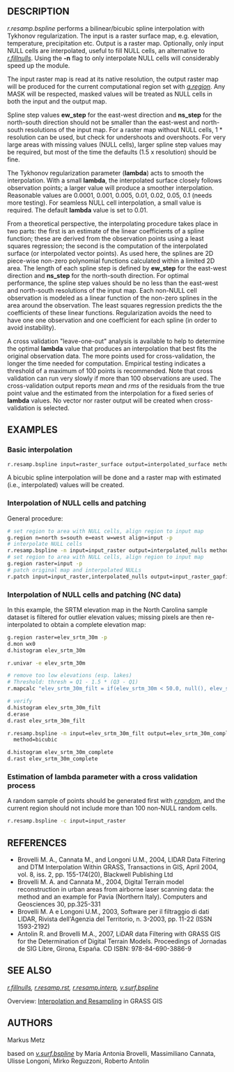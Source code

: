 ## DESCRIPTION

*r.resamp.bspline* performs a bilinear/bicubic spline interpolation with
Tykhonov regularization. The input is a raster surface map, e.g.
elevation, temperature, precipitation etc. Output is a raster map.
Optionally, only input NULL cells are interpolated, useful to fill NULL
cells, an alternative to *[r.fillnulls](r.fillnulls.md)*. Using the
**-n** flag to only interpolate NULL cells will considerably speed up
the module.

The input raster map is read at its native resolution, the output raster
map will be produced for the current computational region set with
*[g.region](g.region.md)*. Any MASK will be respected, masked values
will be treated as NULL cells in both the input and the output map.

Spline step values **ew_step** for the east-west direction and
**ns_step** for the north-south direction should not be smaller than the
east-west and north-south resolutions of the input map. For a raster map
without NULL cells, 1 \* resolution can be used, but check for
undershoots and overshoots. For very large areas with missing values
(NULL cells), larger spline step values may be required, but most of the
time the defaults (1.5 x resolution) should be fine.

The Tykhonov regularization parameter (**lambda**) acts to smooth the
interpolation. With a small **lambda**, the interpolated surface closely
follows observation points; a larger value will produce a smoother
interpolation. Reasonable values are 0.0001, 0.001, 0.005, 0.01, 0.02,
0.05, 0.1 (needs more testing). For seamless NULL cell interpolation, a
small value is required. The default **lambda** value is set to 0.01.

From a theoretical perspective, the interpolating procedure takes place
in two parts: the first is an estimate of the linear coefficients of a
spline function; these are derived from the observation points using a
least squares regression; the second is the computation of the
interpolated surface (or interpolated vector points). As used here, the
splines are 2D piece-wise non-zero polynomial functions calculated
within a limited 2D area. The length of each spline step is defined by
**ew_step** for the east-west direction and **ns_step** for the
north-south direction. For optimal performance, the spline step values
should be no less than the east-west and north-south resolutions of the
input map. Each non-NULL cell observation is modeled as a linear
function of the non-zero splines in the area around the observation. The
least squares regression predicts the the coefficients of these linear
functions. Regularization avoids the need to have one one observation
and one coefficient for each spline (in order to avoid instability).

A cross validation "leave-one-out" analysis is available to help to
determine the optimal **lambda** value that produces an interpolation
that best fits the original observation data. The more points used for
cross-validation, the longer the time needed for computation. Empirical
testing indicates a threshold of a maximum of 100 points is recommended.
Note that cross validation can run very slowly if more than 100
observations are used. The cross-validation output reports *mean* and
*rms* of the residuals from the true point value and the estimated from
the interpolation for a fixed series of **lambda** values. No vector nor
raster output will be created when cross-validation is selected.

## EXAMPLES

### Basic interpolation

```bash
r.resamp.bspline input=raster_surface output=interpolated_surface method=bicubic
```

A bicubic spline interpolation will be done and a raster map with
estimated (i.e., interpolated) values will be created.

### Interpolation of NULL cells and patching

General procedure:

```bash
# set region to area with NULL cells, align region to input map
g.region n=north s=south e=east w=west align=input -p
# interpolate NULL cells
r.resamp.bspline -n input=input_raster output=interpolated_nulls method=bicubic
# set region to area with NULL cells, align region to input map
g.region raster=input -p
# patch original map and interpolated NULLs
r.patch input=input_raster,interpolated_nulls output=input_raster_gapfilled
```

### Interpolation of NULL cells and patching (NC data)

In this example, the SRTM elevation map in the North Carolina sample
dataset is filtered for outlier elevation values; missing pixels are
then re-interpolated to obtain a complete elevation map:

```bash
g.region raster=elev_srtm_30m -p
d.mon wx0
d.histogram elev_srtm_30m

r.univar -e elev_srtm_30m

# remove too low elevations (esp. lakes)
# Threshold: thresh = Q1 - 1.5 * (Q3 - Q1)
r.mapcalc "elev_srtm_30m_filt = if(elev_srtm_30m < 50.0, null(), elev_srtm_30m)"

# verify
d.histogram elev_srtm_30m_filt
d.erase
d.rast elev_srtm_30m_filt

r.resamp.bspline -n input=elev_srtm_30m_filt output=elev_srtm_30m_complete \
  method=bicubic

d.histogram elev_srtm_30m_complete
d.rast elev_srtm_30m_complete
```

### Estimation of **lambda** parameter with a cross validation process

A random sample of points should be generated first with
*[r.random](r.random.md)*, and the current region should not include
more than 100 non-NULL random cells.

```bash
r.resamp.bspline -c input=input_raster
```

## REFERENCES

- Brovelli M. A., Cannata M., and Longoni U.M., 2004, LIDAR Data
  Filtering and DTM Interpolation Within GRASS, Transactions in GIS,
  April 2004, vol. 8, iss. 2, pp. 155-174(20), Blackwell Publishing Ltd
- Brovelli M. A. and Cannata M., 2004, Digital Terrain model
  reconstruction in urban areas from airborne laser scanning data: the
  method and an example for Pavia (Northern Italy). Computers and
  Geosciences 30, pp.325-331
- Brovelli M. A e Longoni U.M., 2003, Software per il filtraggio di dati
  LIDAR, Rivista dell'Agenzia del Territorio, n. 3-2003, pp. 11-22 (ISSN
  1593-2192)
- Antolin R. and Brovelli M.A., 2007, LiDAR data Filtering with GRASS
  GIS for the Determination of Digital Terrain Models. Proceedings of
  Jornadas de SIG Libre, Girona, España. CD ISBN: 978-84-690-3886-9

## SEE ALSO

*[r.fillnulls](r.fillnulls.md), [r.resamp.rst](r.resamp.rst.md),
[r.resamp.interp](r.resamp.interp.md),
[v.surf.bspline](v.surf.bspline.md)*

Overview: [Interpolation and
Resampling](https://grasswiki.osgeo.org/wiki/Interpolation) in GRASS GIS

## AUTHORS

Markus Metz

based on *[v.surf.bspline](v.surf.bspline.md)* by
Maria Antonia Brovelli, Massimiliano Cannata, Ulisse Longoni, Mirko
Reguzzoni, Roberto Antolin
